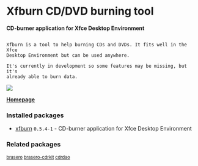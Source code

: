 # Xfburn CD/DVD burning tool

__CD-burner application for Xfce Desktop Environment__

```

Xfburn is a tool to help burning CDs and DVDs. It fits well in the Xfce
Desktop Environment but can be used anywhere.

It's currently in development so some features may be missing, but it's
already able to burn data.

```

[![](https://screenshots.debian.net/thumbnail-with-version/xfburn/9001)](https://screenshots.debian.net/screenshot-with-version/xfburn/9001)



**[Homepage](http://goodies.xfce.org/projects/applications/xfburn)**

### Installed packages

* [xfburn](https://packages.debian.org/stretch/xfburn) `0.5.4-1` - CD-burner application for Xfce Desktop Environment

### Related packages

<sub> [brasero](https://packages.debian.org/stretch/brasero) [brasero-cdrkit](https://packages.debian.org/stretch/brasero-cdrkit) [cdrdao](https://packages.debian.org/stretch/cdrdao)  </sub>
